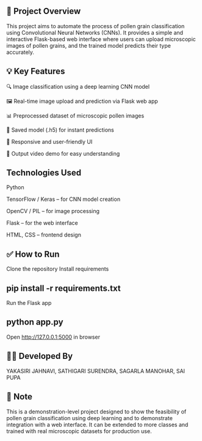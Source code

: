 ## 📝 Project Overview
This project aims to automate the process of pollen grain classification using Convolutional Neural Networks (CNNs). It provides a simple and interactive Flask-based web interface where users can upload microscopic images of pollen grains, and the trained model predicts their type accurately.

## 💡 Key Features
🔍 Image classification using a deep learning CNN model

🖼️ Real-time image upload and prediction via Flask web app

📊 Preprocessed dataset of microscopic pollen images

💾 Saved model (.h5) for instant predictions

📱 Responsive and user-friendly UI

🎥 Output video demo for easy understanding

 ## Technologies Used
Python

TensorFlow / Keras – for CNN model creation

OpenCV / PIL – for image processing

Flask – for the web interface

HTML, CSS – frontend design


## ✅ How to Run
Clone the repository
Install requirements

## pip install -r requirements.txt
Run the Flask app
## python app.py

Open http://127.0.0.1:5000 in browser


## 👩‍💻 Developed By
YAKASIRI JAHNAVI,
SATHIGARI SURENDRA, 
SAGARLA MANOHAR,
SAI PUPA

## 📌 Note

This is a demonstration-level project designed to show the feasibility of pollen grain classification using deep learning and to demonstrate integration with a web interface. It can be extended to more classes and trained with real microscopic datasets for production use.
